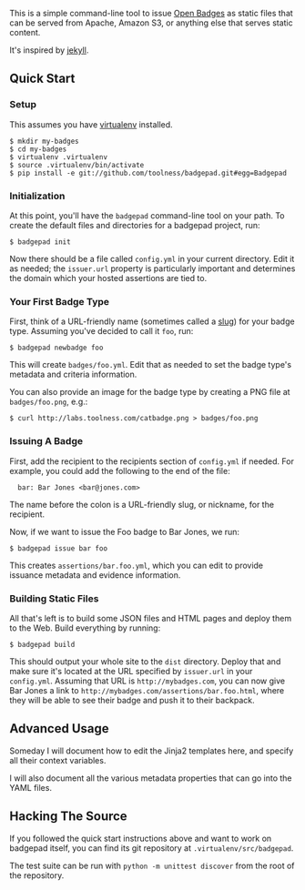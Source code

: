 This is a simple command-line tool to issue [Open Badges][] as static
files that can be served from Apache, Amazon S3, or anything else that
serves static content.

It's inspired by [jekyll][].

## Quick Start

### Setup

This assumes you have [virtualenv][] installed.

```
$ mkdir my-badges
$ cd my-badges
$ virtualenv .virtualenv
$ source .virtualenv/bin/activate
$ pip install -e git://github.com/toolness/badgepad.git#egg=Badgepad
```

### Initialization

At this point, you'll have the `badgepad` command-line tool on your
path. To create the default files and directories for a badgepad
project, run:

```
$ badgepad init
```

Now there should be a file called `config.yml` in your current
directory. Edit it as needed; the `issuer.url` property is
particularly important and determines the domain which your
hosted assertions are tied to.

### Your First Badge Type

First, think of a URL-friendly name (sometimes called a [slug][])
for your badge type. Assuming you've decided to call it `foo`, run:

```
$ badgepad newbadge foo
```

This will create `badges/foo.yml`. Edit that as needed to set the
badge type's metadata and criteria information.

You can also provide an image for the badge type by creating a PNG file
at `badges/foo.png`, e.g.:

```
$ curl http://labs.toolness.com/catbadge.png > badges/foo.png
```

### Issuing A Badge

First, add the recipient to the recipients section of `config.yml`
if needed. For example, you could add the following to the end
of the file:

```
  bar: Bar Jones <bar@jones.com>
```

The name before the colon is a URL-friendly slug, or nickname, for
the recipient.

Now, if we want to issue the Foo badge to Bar Jones, we run:

```
$ badgepad issue bar foo
```

This creates `assertions/bar.foo.yml`, which you can edit to provide
issuance metadata and evidence information.

### Building Static Files

All that's left is to build some JSON files and HTML pages and deploy
them to the Web. Build everything by running:

```
$ badgepad build
```

This should output your whole site to the `dist` directory. Deploy that
and make sure it's located at the URL specified by `issuer.url` in your
`config.yml`. Assuming that URL is `http://mybadges.com`, you can now
give Bar Jones a link to `http://mybadges.com/assertions/bar.foo.html`,
where they will be able to see their badge and push it to their
backpack.

## Advanced Usage

Someday I will document how to edit the Jinja2 templates here, and
specify all their context variables.

I will also document all the various metadata properties that can go
into the YAML files.

## Hacking The Source

If you followed the quick start instructions above and want to work on 
badgepad itself, you can find its git repository at
`.virtualenv/src/badgepad`.

The test suite can be run with `python -m unittest discover` from the
root of the repository.

  [Open Badges]: http://openbadges.org/
  [jekyll]: http://jekyllrb.com/
  [virtualenv]: http://www.virtualenv.org/
  [slug]: http://en.wikipedia.org/wiki/Clean_URL#Slug
